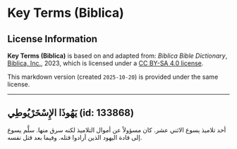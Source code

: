 # Key Terms (Biblica)

## License Information

**Key Terms (Biblica)** is based on and adapted from: _Biblica Bible Dictionary_, [Biblica, Inc.](https://www.biblica.com/), 2023, which is licensed under a [CC BY-SA 4.0 license](https://creativecommons.org/licenses/by-sa/4.0/legalcode.en).

This markdown version (created `2025-10-20`) is provided under the same license.



--------------------------------

## يَهُوذَا الإِسْخَرْيُوطِي (id: 133868)

أحد تلاميذ يسوع الاثني عشر. كان مسؤولاً عن أموال التلاميذ لكنه سرق منها. سلَّم يسوع إلى قادة اليهود الذين أرادوا قتله. وفيما بعد قتل نفسه.


